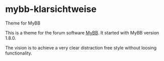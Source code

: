 mybb-klarsichtweise
===================

Theme for MyBB

This is a theme for the forum software [MyBB](https://www.mybb.com/).
It started with MyBB version 1.8.0.

The vision is to achieve a very clear distraction free style without loosing functionality.
